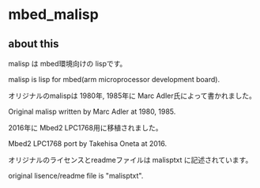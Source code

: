 # mbed_malisp
## about this
malisp は mbed環境向けの lispです。

malisp is lisp for mbed(arm microprocessor development board).

オリジナルのmalispは 1980年, 1985年に Marc Adler氏によって書かれました。

Original malisp written by Marc Adler at 1980, 1985.

2016年に Mbed2 LPC1768用に移植されました。

Mbed2 LPC1768 port by Takehisa Oneta at 2016.


オリジナルのライセンスとreadmeファイルは malisptxt に記述されています。

original lisence/readme file is "malisptxt".
